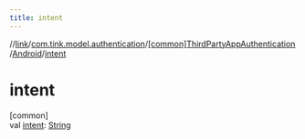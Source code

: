 ```yaml
---
title: intent
---
```

//[link](../../../../index.html)/[com.tink.model.authentication](../../index.html)/[[common]ThirdPartyAppAuthentication](../index.html)/[Android](index.html)/[intent](intent.html)



# intent



[common]\
val [intent](intent.html): [String](https://kotlinlang.org/api/latest/jvm/stdlib/kotlin/-string/index.html)




